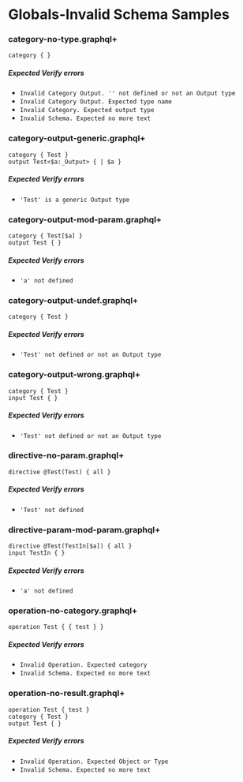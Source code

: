 # Globals-Invalid Schema Samples

### category-no-type.graphql+

```gqlp
category { }
```

##### Expected Verify errors

- `Invalid Category Output. '' not defined or not an Output type`
- `Invalid Category Output. Expected type name`
- `Invalid Category. Expected output type`
- `Invalid Schema. Expected no more text`

### category-output-generic.graphql+

```gqlp
category { Test }
output Test<$a:_Output> { | $a }
```

##### Expected Verify errors

- `'Test' is a generic Output type`

### category-output-mod-param.graphql+

```gqlp
category { Test[$a] }
output Test { }
```

##### Expected Verify errors

- `'a' not defined`

### category-output-undef.graphql+

```gqlp
category { Test }
```

##### Expected Verify errors

- `'Test' not defined or not an Output type`

### category-output-wrong.graphql+

```gqlp
category { Test }
input Test { }
```

##### Expected Verify errors

- `'Test' not defined or not an Output type`

### directive-no-param.graphql+

```gqlp
directive @Test(Test) { all }
```

##### Expected Verify errors

- `'Test' not defined`

### directive-param-mod-param.graphql+

```gqlp
directive @Test(TestIn[$a]) { all }
input TestIn { }
```

##### Expected Verify errors

- `'a' not defined`

### operation-no-category.graphql+

```gqlp
operation Test { { test } }
```

##### Expected Verify errors

- `Invalid Operation. Expected category`
- `Invalid Schema. Expected no more text`

### operation-no-result.graphql+

```gqlp
operation Test { test }
category { Test }
output Test { }
```

##### Expected Verify errors

- `Invalid Operation. Expected Object or Type`
- `Invalid Schema. Expected no more text`
